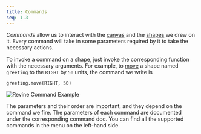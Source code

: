 ```yaml
---
title: Commands
seq: 1.3
---
```


_Commands_ allow us to interact with the [canvas](/docs/canvas) and the [shapes](/docs/shapes) we drew on it. Every command will take in some parameters required by it to take the necessary actions.

To invoke a command on a shape, just invoke the corresponding function with the necessary arguments. For example, to [move](/docs/move) a shape named `greeting` to the `RIGHT` by `50` units, the command we write is

```
greeting.move(RIGHT, 50)
```

![Revine Command Example](https://user-images.githubusercontent.com/4745789/136987897-3c66b590-7604-49d0-86bc-7e22dd63e333.gif)

The parameters and their order are important, and they depend on the command we fire. The parameters of each command are documented under the corresponding command doc. You can find all the supported commands in the menu on the left-hand side.
